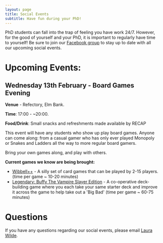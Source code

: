 ```yaml
---
layout: page
title: Social Events
subtitle: Have fun during your PhD!
---
```


PhD students can fall into the trap of feeling you have work 24/7. However, for the good of yourself and your PhD, it is important to regularly have time to yourself! Be sure to join our [Facebook group](https://www.facebook.com/groups/HLSsocials) to stay up to date with all our upcoming social events.

# Upcoming Events:


## Wednesday 13th February - Board Games Evening

**Venue** - Refectory, Elm Bank.

**Time**: 17:00  - ~20:00.

**Food/Drink**: Small snacks and refreshments made available by RECAP

This event will have any students who show up play board games. Anyone can come along: from a casual gamer who has only ever played Monopoly or Snakes and Ladders all the way to more regular board gamers.

Bring your own games along, and play with others.

**Current games we know are being brought:**

* [Wibbell++](https://boardgamegeek.com/boardgame/180845/wibbell) - A silly set of card games that can be played by 2-15 players. (time per game ~ 10-20 minutes)
* [Legendary: Buffy The Vampire Slayer Edition](https://boardgamegeek.com/boardgame/210290/legendary-buffy-vampire-slayer) - A co-operative deck-building game where you each take your same starter deck and improve it across the game to help take out a 'Big Bad' (time per game ~ 60-75 minutes)

# Questions

If you have any questions regarding our social events, please email [Laura Wilde](mailto:cov.pgrnewsletter+events@gmail.com).
